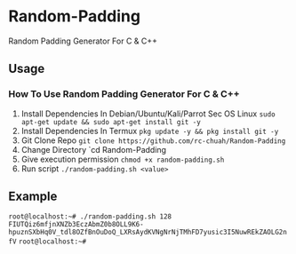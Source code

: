 # Random-Padding
Random Padding Generator For C & C++

## Usage
### How To Use Random Padding Generator For C & C++
1. Install Dependencies In Debian/Ubuntu/Kali/Parrot Sec OS Linux `sudo apt-get update && sudo apt-get install git -y`
2. Install Dependencies In Termux `pkg update -y && pkg install git -y`
3. Git Clone Repo `git clone https://github.com/rc-chuah/Random-Padding`
4. Change Directory `cd Random-Padding
5. Give execution permission `chmod +x random-padding.sh`
6. Run script `./random-padding.sh <value>`
## Example
`root@localhost:~# ./random-padding.sh 128`
`FIUTQiz6mfjnXNZb3EczAbmZ0b8OLL9K6-hpuznSXbHq0V_tdl8OZfBnOuDoQ_LXRsAydKVNgNrNjTMhFD7yusic3I5NuwREkZAOLG2nfV`
`root@localhost:~#`
